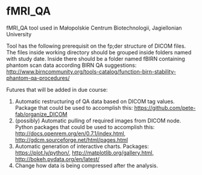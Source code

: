 ﻿# fMRI_QA
fMRI_QA tool used in Małopolskie Centrum Biotechnologii, Jagiellonian University

Tool has the following prerequisit on the fp;der structure of DICOM files. The files inside working directory should be grouped inside folders named with study date. Inside there should be a folder named fBIRN containing phantom scan data according BIRN QA suggestions: http://www.birncommunity.org/tools-catalog/function-birn-stability-phantom-qa-procedures/

Futures that will be added in due course:
1. Automatic restructuring of QA data based on DICOM tag values. Package that could be used to accomplish this: https://github.com/pete-fab/organize_DICOM
2. (possibly) Automatic pulling of required images from DICOM node. Python packages that could be used to accomplish this: http://docs.openrem.org/en/0.7.1/index.html, http://gdcm.sourceforge.net/html/pages.html
3. Automatic generation of interactive charts. Packages: https://plot.ly/python/, http://matplotlib.org/gallery.html, http://bokeh.pydata.org/en/latest/
4. Change how data is being compressed after the analysis.
                         
